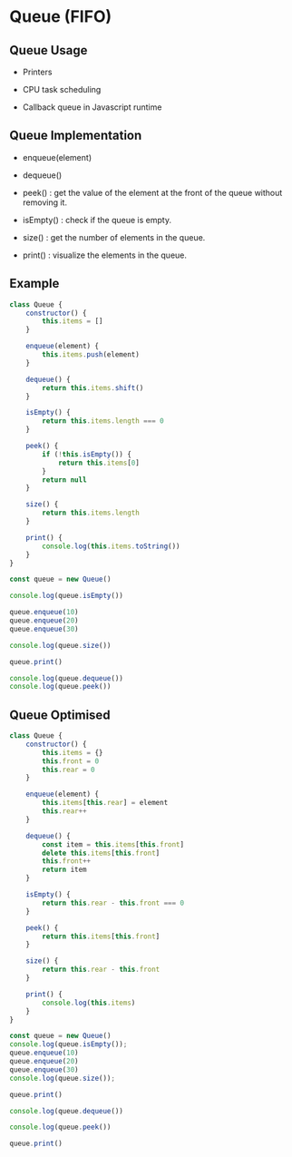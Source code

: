 # Queue (FIFO)

## Queue Usage

- Printers

- CPU task scheduling

- Callback queue in Javascript runtime

## Queue Implementation

- enqueue(element)

- dequeue()

- peek() : get the value of the element at the front of the queue without removing it.

- isEmpty() : check if the queue is empty.

- size() : get the number of elements in the queue.

- print() : visualize the elements in the queue.

## Example


```javascript
class Queue {
    constructor() {
        this.items = []
    }

    enqueue(element) {
        this.items.push(element)
    }

    dequeue() {
        return this.items.shift()
    }

    isEmpty() {
        return this.items.length === 0
    }

    peek() {
        if (!this.isEmpty()) {
            return this.items[0]
        }
        return null
    }

    size() {
        return this.items.length
    }

    print() {
        console.log(this.items.toString())
    }
}

const queue = new Queue()

console.log(queue.isEmpty())

queue.enqueue(10)
queue.enqueue(20)
queue.enqueue(30)

console.log(queue.size())

queue.print()

console.log(queue.dequeue())
console.log(queue.peek())


```


## Queue Optimised

```javascript
class Queue {
    constructor() {
        this.items = {}
        this.front = 0
        this.rear = 0
    }

    enqueue(element) {
        this.items[this.rear] = element
        this.rear++
    }

    dequeue() {
        const item = this.items[this.front]
        delete this.items[this.front]
        this.front++
        return item
    }

    isEmpty() {
        return this.rear - this.front === 0
    }

    peek() {
        return this.items[this.front]
    }

    size() {
        return this.rear - this.front
    }

    print() {
        console.log(this.items)
    }
}

const queue = new Queue()
console.log(queue.isEmpty());
queue.enqueue(10)
queue.enqueue(20)
queue.enqueue(30)
console.log(queue.size());

queue.print()

console.log(queue.dequeue())

console.log(queue.peek())

queue.print()
```